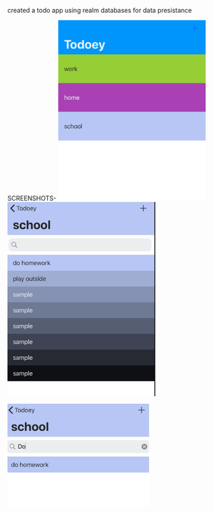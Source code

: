 created a todo app using realm databases for data presistance

SCREENSHOTS-
![ ](screenshots/screen1.png)      
                                    ![ ](screenshots/screen2.png)     



![ ](screenshots/screen3.png)


